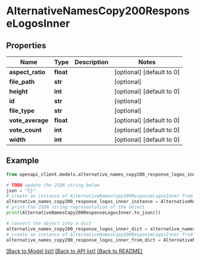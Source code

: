# AlternativeNamesCopy200ResponseLogosInner


## Properties

Name | Type | Description | Notes
------------ | ------------- | ------------- | -------------
**aspect_ratio** | **float** |  | [optional] [default to 0]
**file_path** | **str** |  | [optional] 
**height** | **int** |  | [optional] [default to 0]
**id** | **str** |  | [optional] 
**file_type** | **str** |  | [optional] 
**vote_average** | **float** |  | [optional] [default to 0]
**vote_count** | **int** |  | [optional] [default to 0]
**width** | **int** |  | [optional] [default to 0]

## Example

```python
from openapi_client.models.alternative_names_copy200_response_logos_inner import AlternativeNamesCopy200ResponseLogosInner

# TODO update the JSON string below
json = "{}"
# create an instance of AlternativeNamesCopy200ResponseLogosInner from a JSON string
alternative_names_copy200_response_logos_inner_instance = AlternativeNamesCopy200ResponseLogosInner.from_json(json)
# print the JSON string representation of the object
print(AlternativeNamesCopy200ResponseLogosInner.to_json())

# convert the object into a dict
alternative_names_copy200_response_logos_inner_dict = alternative_names_copy200_response_logos_inner_instance.to_dict()
# create an instance of AlternativeNamesCopy200ResponseLogosInner from a dict
alternative_names_copy200_response_logos_inner_from_dict = AlternativeNamesCopy200ResponseLogosInner.from_dict(alternative_names_copy200_response_logos_inner_dict)
```
[[Back to Model list]](../README.md#documentation-for-models) [[Back to API list]](../README.md#documentation-for-api-endpoints) [[Back to README]](../README.md)


